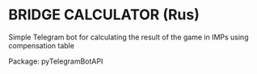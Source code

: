 # BRIDGE CALCULATOR (Rus)

Simple Telegram bot for calculating the result of the game in IMPs using compensation table

Package: pyTelegramBotAPI